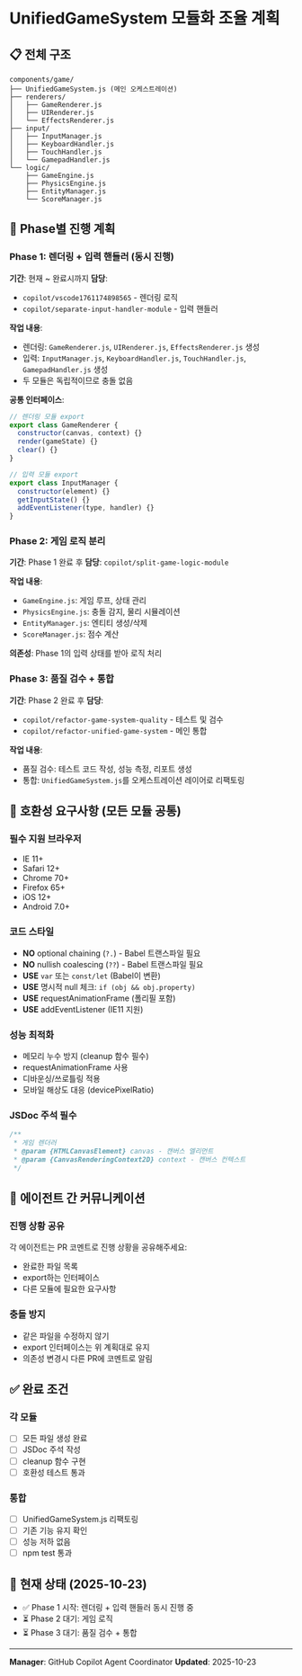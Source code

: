 # UnifiedGameSystem 모듈화 조율 계획

## 📋 전체 구조

```
components/game/
├── UnifiedGameSystem.js (메인 오케스트레이션)
├── renderers/
│   ├── GameRenderer.js
│   ├── UIRenderer.js
│   └── EffectsRenderer.js
├── input/
│   ├── InputManager.js
│   ├── KeyboardHandler.js
│   ├── TouchHandler.js
│   └── GamepadHandler.js
└── logic/
    ├── GameEngine.js
    ├── PhysicsEngine.js
    ├── EntityManager.js
    └── ScoreManager.js
```

## 🚀 Phase별 진행 계획

### Phase 1: 렌더링 + 입력 핸들러 (동시 진행)
**기간**: 현재 ~ 완료시까지
**담당**: 
- `copilot/vscode1761174898565` - 렌더링 로직
- `copilot/separate-input-handler-module` - 입력 핸들러

**작업 내용**:
- 렌더링: `GameRenderer.js`, `UIRenderer.js`, `EffectsRenderer.js` 생성
- 입력: `InputManager.js`, `KeyboardHandler.js`, `TouchHandler.js`, `GamepadHandler.js` 생성
- 두 모듈은 독립적이므로 충돌 없음

**공통 인터페이스**:
```javascript
// 렌더링 모듈 export
export class GameRenderer {
  constructor(canvas, context) {}
  render(gameState) {}
  clear() {}
}

// 입력 모듈 export
export class InputManager {
  constructor(element) {}
  getInputState() {}
  addEventListener(type, handler) {}
}
```

### Phase 2: 게임 로직 분리
**기간**: Phase 1 완료 후
**담당**: `copilot/split-game-logic-module`

**작업 내용**:
- `GameEngine.js`: 게임 루프, 상태 관리
- `PhysicsEngine.js`: 충돌 감지, 물리 시뮬레이션
- `EntityManager.js`: 엔티티 생성/삭제
- `ScoreManager.js`: 점수 계산

**의존성**: Phase 1의 입력 상태를 받아 로직 처리

### Phase 3: 품질 검수 + 통합
**기간**: Phase 2 완료 후
**담당**: 
- `copilot/refactor-game-system-quality` - 테스트 및 검수
- `copilot/refactor-unified-game-system` - 메인 통합

**작업 내용**:
- 품질 검수: 테스트 코드 작성, 성능 측정, 리포트 생성
- 통합: `UnifiedGameSystem.js`를 오케스트레이션 레이어로 리팩토링

## 🔧 호환성 요구사항 (모든 모듈 공통)

### 필수 지원 브라우저
- IE 11+
- Safari 12+
- Chrome 70+
- Firefox 65+
- iOS 12+
- Android 7.0+

### 코드 스타일
- **NO** optional chaining (`?.`) - Babel 트랜스파일 필요
- **NO** nullish coalescing (`??`) - Babel 트랜스파일 필요
- **USE** `var` 또는 `const/let` (Babel이 변환)
- **USE** 명시적 null 체크: `if (obj && obj.property)`
- **USE** requestAnimationFrame (폴리필 포함)
- **USE** addEventListener (IE11 지원)

### 성능 최적화
- 메모리 누수 방지 (cleanup 함수 필수)
- requestAnimationFrame 사용
- 디바운싱/쓰로틀링 적용
- 모바일 해상도 대응 (devicePixelRatio)

### JSDoc 주석 필수
```javascript
/**
 * 게임 렌더러
 * @param {HTMLCanvasElement} canvas - 캔버스 엘리먼트
 * @param {CanvasRenderingContext2D} context - 캔버스 컨텍스트
 */
```

## 📡 에이전트 간 커뮤니케이션

### 진행 상황 공유
각 에이전트는 PR 코멘트로 진행 상황을 공유해주세요:
- 완료한 파일 목록
- export하는 인터페이스
- 다른 모듈에 필요한 요구사항

### 충돌 방지
- 같은 파일을 수정하지 않기
- export 인터페이스는 위 계획대로 유지
- 의존성 변경시 다른 PR에 코멘트로 알림

## ✅ 완료 조건

### 각 모듈
- [ ] 모든 파일 생성 완료
- [ ] JSDoc 주석 작성
- [ ] cleanup 함수 구현
- [ ] 호환성 테스트 통과

### 통합
- [ ] UnifiedGameSystem.js 리팩토링
- [ ] 기존 기능 유지 확인
- [ ] 성능 저하 없음
- [ ] npm test 통과

## 🎯 현재 상태 (2025-10-23)

- ✅ Phase 1 시작: 렌더링 + 입력 핸들러 동시 진행 중
- ⏳ Phase 2 대기: 게임 로직
- ⏳ Phase 3 대기: 품질 검수 + 통합

---

**Manager**: GitHub Copilot Agent Coordinator
**Updated**: 2025-10-23
